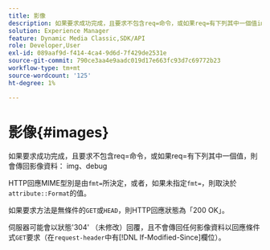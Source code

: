 ```yaml
---
title: 影像
description: 如果要求成功完成，且要求不包含req=命令，或如果req=有下列其中一個值img， debug，則會傳回影像資料。
solution: Experience Manager
feature: Dynamic Media Classic,SDK/API
role: Developer,User
exl-id: 089aaf9d-f414-4ca4-9d6d-7f429de2531e
source-git-commit: 790ce3aa4e9aadc019d17e663fc93d7c69772b23
workflow-type: tm+mt
source-wordcount: '125'
ht-degree: 1%

---
```


# 影像{#images}

如果要求成功完成，且要求不包含req=命令，或如果req=有下列其中一個值，則會傳回影像資料： img、debug

HTTP回應MIME型別是由`fmt=`所決定，或者，如果未指定`fmt=`，則取決於`attribute::Format`的值。

如果要求方法是無條件的`GET`或`HEAD`，則HTTP回應狀態為「200 OK」。

伺服器可能會以狀態&#39;304&#39; （未修改）回覆，且不會傳回任何影像資料以回應條件式`GET`要求（在`request-header`中有[!DNL If-Modified-Since]欄位）。
